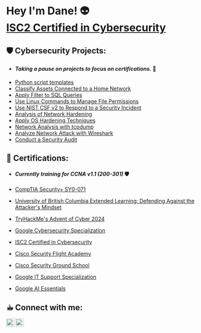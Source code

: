 <h1>Hey I'm Dane! 👽 <br/><a <a href="https://www.linkedin.com/in/dainecryption/">ISC2 Certified in Cybersecurity</a></h1>

<h2> 🛡️ Cybersecurity Projects: </h2>

  - <h4><i> Taking a pause on projects to focus on certifications.</i> 🚧 </h4>
  - [Python script templates](https://github.com/dainecryption/Python-Scripts)
  - [Classify Assets Connected to a Home Network](https://github.com/dainecryption/ClassifyAssetsConnectedToAHomeNetwork/blob/main/README.md)
  - [Apply Filter to SQL Queries](https://github.com/dainecryption/ApplyFiltersToSQLQueries/blob/main/README.md)
  - [Use Linux Commands to Manage File Permissions](https://github.com/dainecryption/Use-Linux-Commands-to-Manage-File-Permissions/blob/main/README.md)
  - [Use NIST CSF v2 to Respond to a Security Incident](https://github.com/dainecryption/NIST-CSF-v2/blob/main/README.md)
  - [Analysis of Network Hardening](https://github.com/dainecryption/AnalysisNetworkHardening/blob/main/README.md)
  - [Apply OS Hardening Techniques](https://github.com/dainecryption/OSHardeningTechniques/blob/main/README.md)
  - [Network Analysis with tcpdump](https://github.com/dainecryption/NetworkAnalysiswithtcpdump/blob/main/README.md)
  - [Analyze Network Attack with Wireshark](https://github.com/dainecryption/AnalyzeNetworkAttackwithWireshark/blob/main/README.md)
  - [Conduct a Security Audit](https://github.com/dainecryption/SecurityAudit/blob/main/README.md)


<h2> 📜 Certifications: </h2>

  - <h4><i> Currently training for CCNA v1.1 (200-301) </i>🛡️</h4>

  - [CompTIA Security+ SY0-071](https://www.credly.com/badges/6ddf5602-a78a-42e9-bc9a-03665139e520)
  - [University of British Columbia Extended Learning: Defending Against the Attacker's Mindset](https://www.credential.net/fdfabd22-f9a3-4c20-98c0-5e076e9ce26c#acc.DV4de6kq)
  - [TryHackMe's Advent of Cyber 2024](https://github.com/dainecryption/dainecryption/blob/main/THMAdvent2024.pdf)
  - [Google Cybersecurity Specialization](https://www.coursera.org/account/accomplishments/specialization/RB6BM9WR6QQK)
  - [ISC2 Certified in Cybersecurity](https://github.com/dainecryption/dainecryption/blob/main/ISC2CC.pdf)
  - [Cisco Security Flight Academy](https://github.com/dainecryption/dainecryption/blob/main/FlightAcad-cert.pdf)
  - [Cisco Security Ground School](https://github.com/dainecryption/dainecryption/blob/main/GroundSchool-cert.pdf)
  - [Google IT Support Specialization](https://www.coursera.org/account/accomplishments/professional-cert/ABCFVC8528YW)
  - [Google AI Essentials](https://www.coursera.org/account/accomplishments/verify/ZMT4LLLDMAPV)
 

<h2> ☕︎ Connect with me:</h2>

[<img align="left" alt="DaineParaon | LinkedIn" width="22px" src="https://cdn.jsdelivr.net/npm/simple-icons@v3/icons/linkedin.svg" />][linkedin]
[<img align="left" alt="DaineParaon | Instagram" width="22px" src="https://cdn.jsdelivr.net/npm/simple-icons@v3/icons/instagram.svg" />][instagram]

[instagram]: https://www.instagram.com/dainegrs/
[linkedin]: https://linkedin.com/in/dainecryption/

<!--
**dainecryption** is a ✨ _special_ ✨ repository because its `README.md` (this file) appears on your GitHub profile.

Here are some ideas to get you started:

- 🔭 I’m currently working on ...
- 🌱 I’m currently learning ...
- 👯 I’m looking to collaborate on ...
- 🤔 I’m looking for help with ...
- 💬 Ask me about ...
- 📫 How to reach me: ...
- 😄 Pronouns: ...
- ⚡ Fun fact: ...
-->
